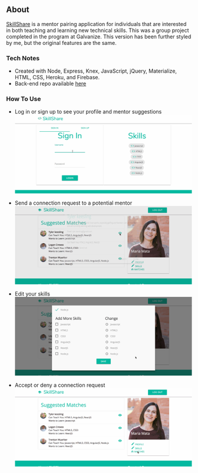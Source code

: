 ## About
[SkillShare](https://skill-share-8f180.firebaseapp.com/) is a mentor pairing application for individuals that are interested in both teaching and learning new technical skills. This was a group project completed in the program at Galvanize. This version has been further styled by me, but the original features are the same.

### Tech Notes
* Created with Node, Express, Knex, JavaScript, jQuery, Materialize, HTML, CSS, Heroku, and Firebase.
* Back-end repo available [here](https://github.com/maria-mata/SkillShare-Backend)

### How To Use
* Log in or sign up to see your profile and mentor suggestions
![login](/demo/login.gif)

* Send a connection request to a potential mentor
![connect](/demo/connect.gif)

* Edit your skills
![edit-skills](/demo/skills.gif)

* Accept or deny a connection request
![accept](/demo/accept.gif)
